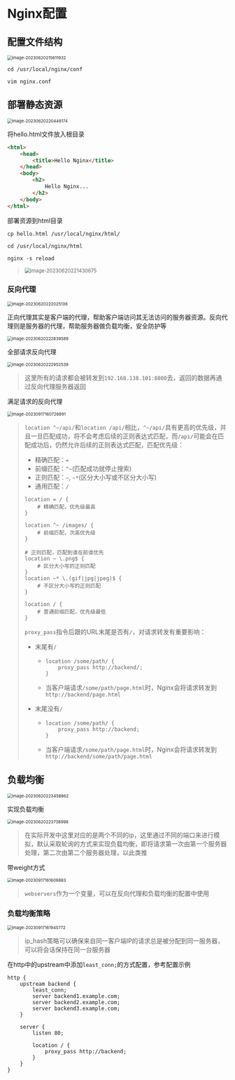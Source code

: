 # Nginx配置

## 配置文件结构

<img src="img/2.Nginx配置/image-20230620215611932.png" alt="image-20230620215611932" style="zoom:67%;" />

```
cd /usr/local/nginx/conf

vim nginx.conf
```

## 部署静态资源

<img src="img/2.Nginx配置/image-20230620220446174.png" alt="image-20230620220446174" style="zoom: 67%;" />

将hello.html文件放入根目录

```html
<html>
    <head>
        <title>Hello Nginx</title>
    </head>
    <body>
        <h2>
            Hello Nginx...
        </h2>
    </body>
</html>
```

部署资源到html目录

```
cp hello.html /usr/local/nginx/html/

cd /usr/local/nginx/html

nginx -s reload
```

> <img src="img/2.Nginx配置/image-20230620221430675.png" alt="image-20230620221430675" style="zoom: 80%;" />

### 反向代理

<img src="img/2.Nginx配置/image-20230620222025136.png" alt="image-20230620222025136" style="zoom: 67%;" />

正向代理其实是客户端的代理，帮助客户端访问其无法访问的服务器资源。反向代理则是服务器的代理，帮助服务器做负载均衡，安全防护等

<img src="img/2.Nginx配置/image-20230620222839589.png" alt="image-20230620222839589" style="zoom:67%;" />

全部请求反向代理

<img src="img/2.Nginx配置/image-20230620222952539.png" alt="image-20230620222952539" style="zoom:67%;" />

> 这里所有的请求都会被转发到`192.168.138.101:8080`去，返回的数据再通过反向代理服务器返回

满足请求的反向代理

<img src="img/2.Nginx配置/image-20230917160726891.png" alt="image-20230917160726891" style="zoom:67%;" />

> `location ^~/api/`和`location /api/`相比，`^~/api/`具有更高的优先级，并且一旦匹配成功，将不会考虑后续的正则表达式匹配，而`/api/`可能会在匹配成功后，仍然允许后续的正则表达式匹配，匹配优先级：
>
> - 精确匹配：`=`
> - 前缀匹配：`^~`(匹配成功就停止搜索)
> - 正则匹配：`~`, `~*`(区分大小写或不区分大小写)
> - 通用匹配：`/`
>
> ```
> location = / {
>     # 精确匹配，优先级最高
> }
> 
> location ^~ /images/ {
>     # 前缀匹配，次高优先级
> }
> 
> # 正则匹配，匹配到谁在前谁优先
> location ~ \.png$ {
>     # 区分大小写的正则匹配
> }
> location ~* \.(gif|jpg|jpeg)$ {
>     # 不区分大小写的正则匹配
> }
> 
> location / {
>     # 普通前缀匹配，优先级最低
> }
> ```
>
> `proxy_pass`指令后跟的URL末尾是否有`/`，对请求转发有重要影响：
>
> - 末尾有`/`
>
>   - ```nginx
>     location /some/path/ {
>         proxy_pass http://backend/;
>     }
>     ```
>
>   - 当客户端请求`/some/path/page.html`时，Nginx会将请求转发到`http://backend/page.html`
>
> - 末尾没有`/`
>
>   - ```nginx
>     location /some/path/ {
>         proxy_pass http://backend;
>     }
>     ```
>
>   - 当客户端请求`/some/path/page.html`时，Nginx会将请求转发到`http://backend/some/path/page.html`

## 负载均衡

<img src="img/2.Nginx配置/image-20230620223458862.png" alt="image-20230620223458862" style="zoom: 67%;" />

实现负载均衡

<img src="img/2.Nginx配置/image-20230620223738998.png" alt="image-20230620223738998" style="zoom:67%;" />

> 在实际开发中这里对应的是两个不同的ip，这里通过不同的端口来进行模拟，默认采取轮询的方式来实现负载均衡，即将请求第一次由第一个服务器处理，第二次由第二个服务器处理，以此类推

带weight方式

<img src="img/2.Nginx配置/image-20230917161609883.png" alt="image-20230917161609883" style="zoom:67%;" />

> `webservers`作为一个变量，可以在反向代理和负载均衡的配置中使用

### 负载均衡策略

<img src="img/2.Nginx配置/image-20230917161945772.png" alt="image-20230917161945772" style="zoom:67%;" />

> ip_hash策略可以确保来自同一客户端IP的请求总是被分配到同一服务器，可以将会话保持在同一台服务器

在http中的upstream中添加`least_conn;`的方式配置，参考配置示例

```nginx
http {
    upstream backend {
        least_conn;
        server backend1.example.com;
        server backend2.example.com;
        server backend3.example.com;
    }

    server {
        listen 80;

        location / {
            proxy_pass http://backend;
        }
    }
}
```
